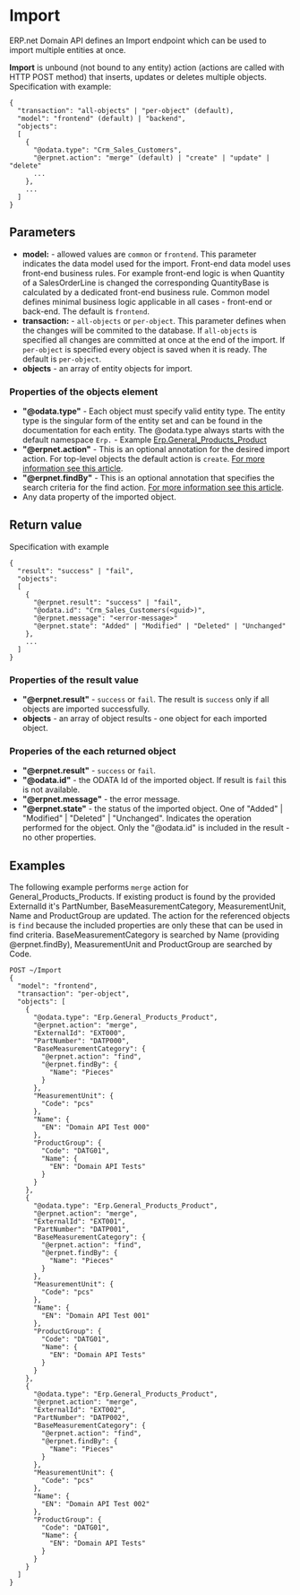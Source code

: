 # Import

ERP.net Domain API defines an Import endpoint which can be used to import multiple entities at once.

**Import** is unbound (not bound to any entity) action (actions are called with HTTP POST method) that inserts, updates or deletes multiple objects.
Specification with example:
```
{
  "transaction": "all-objects" | "per-object" (default),
  "model": "frontend" (default) | "backend",
  "objects":
  [
    {
      "@odata.type": "Crm_Sales_Customers",
      "@erpnet.action": "merge" (default) | "create" | "update" | "delete"
      ...
    },
    ...
  ]
}
```

## Parameters
- **model:** - allowed values are `common` or `frontend`. This parameter indicates the data model used for the import. Front-end data model uses front-end business rules. For example front-end logic is when Quantity of a SalesOrderLine is changed the corresponding QuantityBase is calculated by a dedicated front-end business rule. Common model defines minimal business logic applicable in all cases - front-end or back-end. The default is `frontend`.
- **transaction:** - `all-objects` or `per-object`. This parameter defines when the changes will be commited to the database. If `all-objects` is specified all changes are committed at once at the end of the import. If `per-object` is specified every object is saved when it is ready. The default is `per-object`.
- **objects** - an array of entity objects for import.

### Properties of the objects element
- **"@odata.type"** - Each object must specify valid entity type. The entity type is the singular form of the entity set and can be found in the documentation for each entity. The @odata.type always starts with the default namespace `Erp.` - Example [Erp.General_Products_Product](https://docs.erp.net/model/entities/General.Products.Products.html)
- **"@erpnet.action"** - This is an optional annotation for the desired import action. For top-level objects the default action is `create`. [For more information see this article](erpnet-annotation.md).
- **"@erpnet.findBy"** - This is an optional annotation that specifies the search criteria for the find action. [For more information see this article](erpnet-annotation.md).
- Any data property of the imported object.


## Return value
Specification with example
```
{
  "result": "success" | "fail", 
  "objects":
  [
    {
      "@erpnet.result": "success" | "fail",
      "@odata.id": "Crm_Sales_Customers(<guid>)",      
      "@erpnet.message": "<error-message>"
      "@erpnet.state": "Added" | "Modified" | "Deleted" | "Unchanged"
    },
    ...
  ]
}
```

### Properties of the result value
- **"@erpnet.result"** - `success` or `fail`. The result is `success` only if all objects are imported successfully.
- **objects** - an array of object results - one object for each imported object.

### Properies of the each returned object
- **"@erpnet.result"** - `success` or `fail`.
- **"@odata.id"** - the ODATA Id of the imported object. If result is `fail` this is not available.
- **"@erpnet.message"** - the error message.
- **"@erpnet.state"** -  the status of the imported object. One of "Added" | "Modified" | "Deleted" | "Unchanged". Indicates the operation performed for the object.
Only the "@odata.id" is included in the result - no other properties.

## Examples

The following example performs `merge` action for General_Products_Products. 
If existing product is found by the provided ExternalId it's PartNumber, BaseMeasurementCategory, MeasurementUnit, Name and ProductGroup are updated.
The action for the referenced objects is `find` because the included properties are only these that can be used in find criteria. BaseMeasurementCategory is searched by Name (providing @erpnet.findBy), MeasurementUnit and ProductGroup are searched by Code.
```
POST ~/Import
{
  "model": "frontend",
  "transaction": "per-object",
  "objects": [
    {
      "@odata.type": "Erp.General_Products_Product",
      "@erpnet.action": "merge",
      "ExternalId": "EXT000",
      "PartNumber": "DATP000",
      "BaseMeasurementCategory": {
        "@erpnet.action": "find",
        "@erpnet.findBy": {
          "Name": "Pieces"
        }
      },
      "MeasurementUnit": {
        "Code": "pcs"
      },
      "Name": {
        "EN": "Domain API Test 000"
      },
      "ProductGroup": {
        "Code": "DATG01",
        "Name": {
          "EN": "Domain API Tests"
        }
      }
    },
    {
      "@odata.type": "Erp.General_Products_Product",
      "@erpnet.action": "merge",
      "ExternalId": "EXT001",
      "PartNumber": "DATP001",
      "BaseMeasurementCategory": {
        "@erpnet.action": "find",
        "@erpnet.findBy": {
          "Name": "Pieces"
        }
      },
      "MeasurementUnit": {
        "Code": "pcs"
      },
      "Name": {
        "EN": "Domain API Test 001"
      },
      "ProductGroup": {
        "Code": "DATG01",
        "Name": {
          "EN": "Domain API Tests"
        }
      }
    },
    {
      "@odata.type": "Erp.General_Products_Product",
      "@erpnet.action": "merge",
      "ExternalId": "EXT002",
      "PartNumber": "DATP002",
      "BaseMeasurementCategory": {
        "@erpnet.action": "find",
        "@erpnet.findBy": {
          "Name": "Pieces"
        }
      },
      "MeasurementUnit": {
        "Code": "pcs"
      },
      "Name": {
        "EN": "Domain API Test 002"
      },
      "ProductGroup": {
        "Code": "DATG01",
        "Name": {
          "EN": "Domain API Tests"
        }
      }
    }
  ]
}
```

